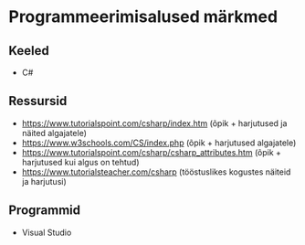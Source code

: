 # Programmeerimisalused märkmed

## Keeled
- C#

## Ressursid
- https://www.tutorialspoint.com/csharp/index.htm (õpik + harjutused ja näited algajatele)
- https://www.w3schools.com/CS/index.php (õpik + harjutused algajatele)
- https://www.tutorialspoint.com/csharp/csharp_attributes.htm (õpik + harjutused kui algus on tehtud)
- https://www.tutorialsteacher.com/csharp (tööstuslikes kogustes näiteid ja harjutusi)

## Programmid
- Visual Studio
